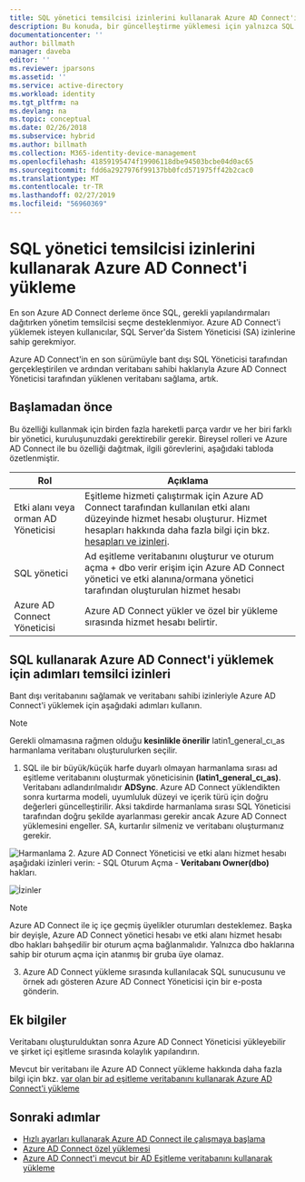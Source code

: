 ```yaml
---
title: SQL yönetici temsilcisi izinlerini kullanarak Azure AD Connect'i yükleme | Microsoft Docs
description: Bu konuda, bir güncelleştirme yüklemesi için yalnızca SQL dbo izinleri olan bir hesap kullanarak sağlayan Azure AD Connect açıklanmaktadır.
documentationcenter: ''
author: billmath
manager: daveba
editor: ''
ms.reviewer: jparsons
ms.assetid: ''
ms.service: active-directory
ms.workload: identity
ms.tgt_pltfrm: na
ms.devlang: na
ms.topic: conceptual
ms.date: 02/26/2018
ms.subservice: hybrid
ms.author: billmath
ms.collection: M365-identity-device-management
ms.openlocfilehash: 41859195474f19906118dbe94503bcbe04d0ac65
ms.sourcegitcommit: fdd6a2927976f99137bb0fcd571975ff42b2cac0
ms.translationtype: MT
ms.contentlocale: tr-TR
ms.lasthandoff: 02/27/2019
ms.locfileid: "56960369"
---
```

# <a name="install-azure-ad-connect-using-sql-delegated-administrator-permissions"></a>SQL yönetici temsilcisi izinlerini kullanarak Azure AD Connect'i yükleme
En son Azure AD Connect derleme önce SQL, gerekli yapılandırmaları dağıtırken yönetim temsilcisi seçme desteklenmiyor.  Azure AD Connect'i yüklemek isteyen kullanıcılar, SQL Server'da Sistem Yöneticisi (SA) izinlerine sahip gerekmiyor.

Azure AD Connect'in en son sürümüyle bant dışı SQL Yöneticisi tarafından gerçekleştirilen ve ardından veritabanı sahibi haklarıyla Azure AD Connect Yöneticisi tarafından yüklenen veritabanı sağlama, artık.

## <a name="before-you-begin"></a>Başlamadan önce
Bu özelliği kullanmak için birden fazla hareketli parça vardır ve her biri farklı bir yönetici, kuruluşunuzdaki gerektirebilir gerekir.  Bireysel rolleri ve Azure AD Connect ile bu özelliği dağıtmak, ilgili görevlerini, aşağıdaki tabloda özetlenmiştir.

|Rol|Açıklama|
|-----|-----|
|Etki alanı veya orman AD Yöneticisi|Eşitleme hizmeti çalıştırmak için Azure AD Connect tarafından kullanılan etki alanı düzeyinde hizmet hesabı oluşturur.  Hizmet hesapları hakkında daha fazla bilgi için bkz. [hesapları ve izinleri](reference-connect-accounts-permissions.md).
|SQL yönetici|Ad eşitleme veritabanını oluşturur ve oturum açma + dbo verir erişim için Azure AD Connect yönetici ve etki alanına/ormana yönetici tarafından oluşturulan hizmet hesabı|
Azure AD Connect Yöneticisi|Azure AD Connect yükler ve özel bir yükleme sırasında hizmet hesabı belirtir.

## <a name="steps-for-installing-azure-ad-connect-using-sql-delegated-permissions"></a>SQL kullanarak Azure AD Connect'i yüklemek için adımları temsilci izinleri
Bant dışı veritabanını sağlamak ve veritabanı sahibi izinleriyle Azure AD Connect'i yüklemek için aşağıdaki adımları kullanın.

>[!NOTE]
>Gerekli olmamasına rağmen olduğu **kesinlikle önerilir** latin1_general_cı_as harmanlama veritabanı oluşturulurken seçilir.


 1. SQL ile bir büyük/küçük harfe duyarlı olmayan harmanlama sırası ad eşitleme veritabanını oluşturmak yöneticisinin **(latin1_general_cı_as)**.  Veritabanı adlandırılmalıdır **ADSync**.  Azure AD Connect yüklendikten sonra kurtarma modeli, uyumluluk düzeyi ve içerik türü için doğru değerleri güncelleştirilir.  Aksi takdirde harmanlama sırası SQL Yöneticisi tarafından doğru şekilde ayarlanması gerekir ancak Azure AD Connect yüklemesini engeller.  SA, kurtarılır silmeniz ve veritabanı oluşturmanız gerekir.
 
 ![Harmanlama](./media/how-to-connect-install-sql-delegation/sql4.png)
 2. Azure AD Connect Yöneticisi ve etki alanı hizmet hesabı aşağıdaki izinleri verin:
    - SQL Oturum Açma 
    - **Veritabanı Owner(dbo)** hakları.
 
 ![İzinler](./media/how-to-connect-install-sql-delegation/sql3a.png)

 >[!NOTE]
 >Azure AD Connect ile iç içe geçmiş üyelikler oturumları desteklemez.  Başka bir deyişle, Azure AD Connect yönetici hesabı ve etki alanı hizmet hesabı dbo hakları bahşedilir bir oturum açma bağlanmalıdır.  Yalnızca dbo haklarına sahip bir oturum açma için atanmış bir gruba üye olamaz.

 3. Azure AD Connect yükleme sırasında kullanılacak SQL sunucusunu ve örnek adı gösteren Azure AD Connect Yöneticisi için bir e-posta gönderin.

## <a name="additional-information"></a>Ek bilgiler
Veritabanı oluşturulduktan sonra Azure AD Connect Yöneticisi yükleyebilir ve şirket içi eşitleme sırasında kolaylık yapılandırın.  

Mevcut bir veritabanı ile Azure AD Connect yükleme hakkında daha fazla bilgi için bkz. [var olan bir ad eşitleme veritabanını kullanarak Azure AD Connect'i yükleme](how-to-connect-install-existing-database.md)

## <a name="next-steps"></a>Sonraki adımlar
- [Hızlı ayarları kullanarak Azure AD Connect ile çalışmaya başlama](how-to-connect-install-express.md)
- [Azure AD Connect özel yüklemesi](how-to-connect-install-custom.md)
- [Azure AD Connect'i mevcut bir AD Eşitleme veritabanını kullanarak yükleme](how-to-connect-install-existing-database.md)  
